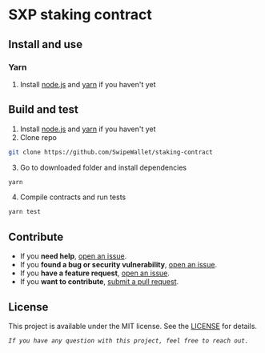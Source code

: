 # SXP staking contract

## Install and use

### Yarn

1. Install [node.js](https://nodejs.org/en/download/) and [yarn](https://yarnpkg.com/getting-started/install) if you haven't yet

## Build and test
1. Install [node.js](https://nodejs.org/en/download/) and [yarn](https://yarnpkg.com/getting-started/install) if you haven't yet
2. Clone repo
```sh
git clone https://github.com/SwipeWallet/staking-contract
```
3. Go to downloaded folder and install dependencies
```sh
yarn
```
4. Compile contracts and run tests
```sh
yarn test
```

## Contribute

- If you **need help**, [open an issue](https://github.com/SwipeWallet/staking-contract/issues).
- If you **found a bug or security vulnerability**, [open an issue](https://github.com/SwipeWallet/staking-contract/issues).
- If you **have a feature request**, [open an issue](https://github.com/SwipeWallet/staking-contract/issues).
- If you **want to contribute**, [submit a pull request](https://github.com/SwipeWallet/staking-contract/pulls).

## License

This project is available under the MIT license. See the [LICENSE](https://github.com/SwipeWallet/staking-contract/blob/master/LICENSE) for details.

*`If you have any question with this project, feel free to reach out.`*
